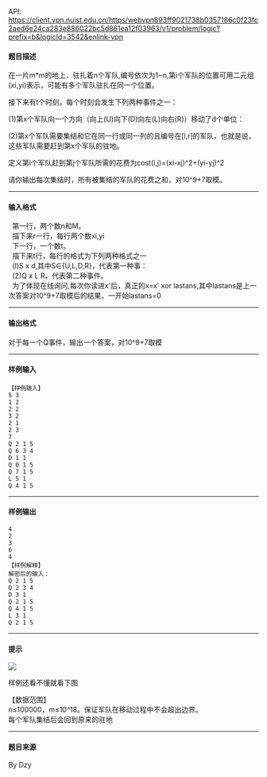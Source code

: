 API: https://client.vpn.nuist.edu.cn/https/webvpn893ff9021738b0357186c0f23fc2aed6e24ca283e886022bc5d861ea12f03963/v1/problem/logic?prefix=b&logicId=3542&enlink-vpn

#### 题目描述

在一片m\*m的地上．驻扎着n个军队,编号依次为1~n,第i个军队的位置可用二元组(xi,yi)表示，可能有多个军队驻扎在同一个位置。

接下来有t个时刻，每个时刻会发生下列两种事件之一：

(1)第x个军队向一个方向（向上(U)向下(D)向左(L)向右(R)）移动了d个单位：

(2)第x个军队需要集结和它在同一行或同一列的且编号在\[l,r\]的军队，也就是说，这些军队需要赶到第x个军队的驻地。

定义第i个军队赶到第j个军队所需的花费为cost(i,j)=(xi-xj)^2+(yi-yj)^2

请你输出每次集结时，所有被集结的军队的花费之和，对10^9+7取模。

---

#### 输入格式

  第一行，两个数n和M。  
  描下来r一行，每行两个数xi,yi  
  下一行，一个数t。  
  描下来t行，每行的格式为下列两种格式之一  
  (l)S x d,其中S∈{U,L,D,R}，代表第一种事：  
  (2)Q x L R，代表第二种事件。  
  为了体现在线询问,每次你读进x'后，真正的x=x' xor lastans,其中lastans是上一次答案对10^9+7取模后的结果，一开始lastans=0

---

#### 输出格式

  
对于每一个Q事件，输出一个答案，对10^9+7取模

---

#### 样例输入
```
【样例输入】
5 3
1 2
2 2
3 2
2 1
2 3
7
Q 2 1 5
Q 6 3 4
D 1 1
Q 0 1 5
Q 7 1 5
L 5 1
Q 4 1 5

```

---

#### 样例输出
```
4
2
3
6
4
【样例解释】
解密后的输入：
Q 2 1 5
Q 2 3 4
D 3 1
Q 2 1 5
Q 4 1 5
L 3 1
Q 2 1 5

```

---

#### 提示

![](../file/3542_0.jpg)

样例还看不懂就看下图

  
【数据范围】  
n≤100000，m≤10^18。保证军队在移动过程中不会超出边界。  
每个军队集结后会回到原来的驻地

---

#### 题目来源

By Dzy
